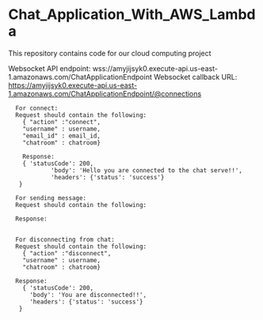 # Chat_Application_With_AWS_Lambda
This repository contains code for our cloud computing project

Websocket API endpoint: wss://amyjijsyk0.execute-api.us-east-1.amazonaws.com/ChatApplicationEndpoint
Websocket callback URL:  https://amyjijsyk0.execute-api.us-east-1.amazonaws.com/ChatApplicationEndpoint/@connections

```
  For connect:
  Request should contain the following:
    { "action" :"connect", 
    "username" : username,
    "email_id" : email_id,
    "chatroom" : chatroom}
    
    Response:
    { 'statusCode': 200,
            'body': 'Hello you are connected to the chat serve!!',
            'headers': {'status': 'success'}
   }
```

```
  For sending message:
  Request should contain the following:
    
  Response:
    
```


```
  For disconnecting from chat:
  Request should contain the following:
    { "action" :"disconnect", 
    "username" : username,
    "chatroom" : chatroom}
    
  Response:
    { 'statusCode': 200,
      'body': 'You are disconnected!!',
      'headers': {'status': 'success'}
   }
    
```


   
   


